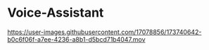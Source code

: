 # Voice-Assistant

https://user-images.githubusercontent.com/17078856/173740642-b0c6f06f-a7ee-4236-a8b1-d5bcd71b4047.mov

